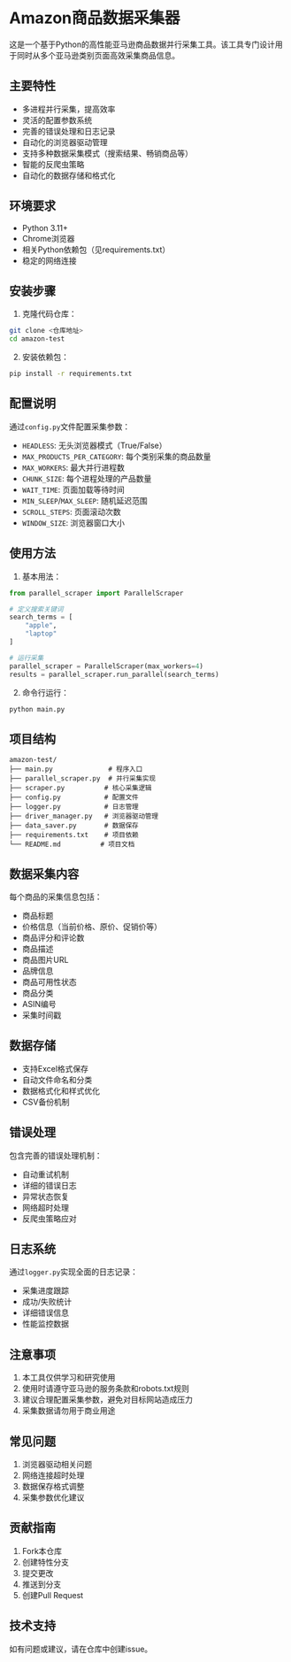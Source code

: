 # Amazon商品数据采集器

这是一个基于Python的高性能亚马逊商品数据并行采集工具。该工具专门设计用于同时从多个亚马逊类别页面高效采集商品信息。

## 主要特性

- 多进程并行采集，提高效率
- 灵活的配置参数系统
- 完善的错误处理和日志记录
- 自动化的浏览器驱动管理
- 支持多种数据采集模式（搜索结果、畅销商品等）
- 智能的反爬虫策略
- 自动化的数据存储和格式化

## 环境要求

- Python 3.11+
- Chrome浏览器
- 相关Python依赖包（见requirements.txt）
- 稳定的网络连接

## 安装步骤

1. 克隆代码仓库：
```bash
git clone <仓库地址>
cd amazon-test
```

2. 安装依赖包：
```bash
pip install -r requirements.txt
```

## 配置说明

通过`config.py`文件配置采集参数：

- `HEADLESS`: 无头浏览器模式（True/False）
- `MAX_PRODUCTS_PER_CATEGORY`: 每个类别采集的商品数量
- `MAX_WORKERS`: 最大并行进程数
- `CHUNK_SIZE`: 每个进程处理的产品数量
- `WAIT_TIME`: 页面加载等待时间
- `MIN_SLEEP`/`MAX_SLEEP`: 随机延迟范围
- `SCROLL_STEPS`: 页面滚动次数
- `WINDOW_SIZE`: 浏览器窗口大小

## 使用方法

1. 基本用法：
```python
from parallel_scraper import ParallelScraper

# 定义搜索关键词
search_terms = [
    "apple",
    "laptop"
]

# 运行采集
parallel_scraper = ParallelScraper(max_workers=4)
results = parallel_scraper.run_parallel(search_terms)
```

2. 命令行运行：
```bash
python main.py
```

## 项目结构

```
amazon-test/
├── main.py              # 程序入口
├── parallel_scraper.py  # 并行采集实现
├── scraper.py          # 核心采集逻辑
├── config.py           # 配置文件
├── logger.py           # 日志管理
├── driver_manager.py   # 浏览器驱动管理
├── data_saver.py       # 数据保存
├── requirements.txt    # 项目依赖
└── README.md          # 项目文档
```

## 数据采集内容

每个商品的采集信息包括：
- 商品标题
- 价格信息（当前价格、原价、促销价等）
- 商品评分和评论数
- 商品描述
- 商品图片URL
- 品牌信息
- 商品可用性状态
- 商品分类
- ASIN编号
- 采集时间戳

## 数据存储

- 支持Excel格式保存
- 自动文件命名和分类
- 数据格式化和样式优化
- CSV备份机制

## 错误处理

包含完善的错误处理机制：
- 自动重试机制
- 详细的错误日志
- 异常状态恢复
- 网络超时处理
- 反爬虫策略应对

## 日志系统

通过`logger.py`实现全面的日志记录：
- 采集进度跟踪
- 成功/失败统计
- 详细错误信息
- 性能监控数据

## 注意事项

1. 本工具仅供学习和研究使用
2. 使用时请遵守亚马逊的服务条款和robots.txt规则
3. 建议合理配置采集参数，避免对目标网站造成压力
4. 采集数据请勿用于商业用途

## 常见问题

1. 浏览器驱动相关问题
2. 网络连接超时处理
3. 数据保存格式调整
4. 采集参数优化建议

## 贡献指南

1. Fork本仓库
2. 创建特性分支
3. 提交更改
4. 推送到分支
5. 创建Pull Request

## 技术支持

如有问题或建议，请在仓库中创建issue。